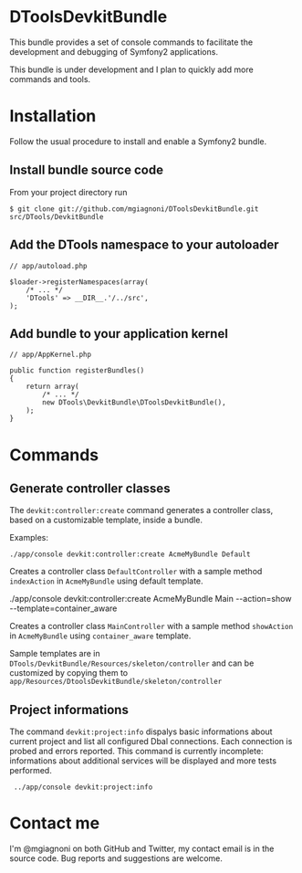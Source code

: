 DToolsDevkitBundle
==================

This bundle provides a set of console commands to facilitate the development and
debugging of Symfony2 applications.

This bundle is under development and I plan to quickly add more commands and tools.

Installation
============

Follow the usual procedure to install and enable a Symfony2 bundle.

Install bundle source code
--------------------------

From your project directory run

    $ git clone git://github.com/mgiagnoni/DToolsDevkitBundle.git src/DTools/DevkitBundle

Add the DTools namespace to your autoloader
-------------------------------------------

    // app/autoload.php

    $loader->registerNamespaces(array(
        /* ... */
        'DTools' => __DIR__.'/../src',
    );

Add bundle to your application kernel
-------------------------------------

    // app/AppKernel.php

    public function registerBundles()
    {
        return array(
            /* ... */
            new DTools\DevkitBundle\DToolsDevkitBundle(),
        );
    }

Commands
========

Generate controller classes
---------------------------

The `devkit:controller:create` command generates a controller class, based on a
customizable template, inside a bundle.

Examples:

    ./app/console devkit:controller:create AcmeMyBundle Default

Creates a controller class `DefaultController` with a sample method `indexAction`
in `AcmeMyBundle` using default template.

   ./app/console devkit:controller:create AcmeMyBundle Main --action=show --template=container_aware

Creates a controller class `MainController` with a sample method `showAction` in
`AcmeMyBundle` using `container_aware` template.

Sample templates are in `DTools/DevkitBundle/Resources/skeleton/controller` and
can be customized by copying them to `app/Resources/DtoolsDevkitBundle/skeleton/controller`

Project informations
--------------------

The command `devkit:project:info` dispalys basic informations about current
project and list all configured Dbal connections. Each connection is probed and
errors reported. This command is currently incomplete: informations about
additional services will be displayed and more tests performed.

     ../app/console devkit:project:info

Contact me
==========

I'm @mgiagnoni on both GitHub and Twitter, my contact email is in the source
code. Bug reports and suggestions are welcome.

